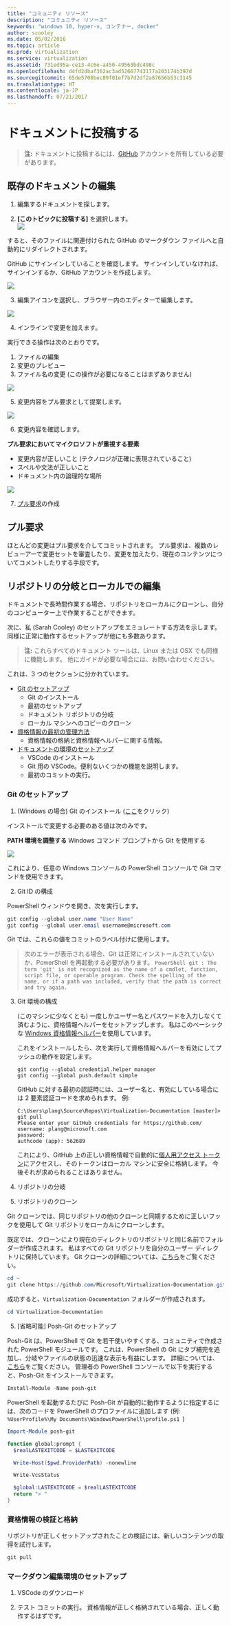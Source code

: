 ```yaml
---
title: "コミュニティ リソース"
description: "コミュニティ リソース"
keywords: "windows 10, hyper-v, コンテナー, docker"
author: scooley
ms.date: 05/02/2016
ms.topic: article
ms.prod: virtualization
ms.service: virtualization
ms.assetid: 731ed95a-ce13-4c6e-a450-49563bdc498c
ms.openlocfilehash: d4fd2dbaf362ac3ad52667743177a203174b397d
ms.sourcegitcommit: 65de5708bec89f01ef7b7d2df2a87656b53c3145
ms.translationtype: HT
ms.contentlocale: ja-JP
ms.lasthandoff: 07/21/2017
---
```

# ドキュメントに投稿する

> **注:** ドキュメントに投稿するには、[GitHub](https://www.github.com) アカウントを所有している必要があります。

## 既存のドキュメントの編集

1. 編集するドキュメントを探します。  

2. **[このトピックに投稿する]** を選択します。  
  ![](media/editDoc.png)
  
  すると、そのファイルに関連付けられた GitHub のマークダウン ファイルへと自動的にリダイレクトされます。
  
  GitHub にサインインしていることを確認します。  サインインしていなければ、サインインするか、GitHub アカウントを作成します。
  
  ![](media/GitHubView.png)
  
3. 編集アイコンを選択し、ブラウザー内のエディターで編集します。
  
  ![](media/GitHubEdit.png)

4. インラインで変更を加えます。
  
  実行できる操作は次のとおりです。
  1. ファイルの編集
  2. 変更のプレビュー
  3. ファイル名の変更 (この操作が必要になることはまずありません)
  
  ![](media/GitHubEditor.png)
  
5. 変更内容をプル要求として提案します。
  
  ![](media/GitHubProposeChange.png)

6. 変更内容を確認します。
  
  **プル要求においてマイクロソフトが重視する要素**  
  * 変更内容が正しいこと (テクノロジが正確に表現されていること)
  * スペルや文法が正しいこと
  * ドキュメント内の論理的な場所
    
  ![](media/GitHubCreatePR.png)

7. [プル要求](contribute-to-docs.md#pull-requests)の作成  

## プル要求

ほとんどの変更はプル要求を介してコミットされます。  プル要求は、複数のレビューアーで変更セットを審査したり、変更を加えたり、現在のコンテンツについてコメントしたりする手段です。


## リポジトリの分岐とローカルでの編集

ドキュメントで長時間作業する場合、リポジトリをローカルにクローンし、自分のコンピューター上で作業することができます。

次に、私 (Sarah Cooley) のセットアップをエミュレートする方法を示します。  同様に正常に動作するセットアップが他にも多数あります。

> **注:** これらすべてのドキュメント ツールは、Linux または OSX でも同様に機能します。  他にガイドが必要な場合には、お問い合わせください。

これは、3 つのセクションに分かれています。
* [Git のセットアップ](contribute-to-docs.md#set-up-git)
  * Git のインストール
  * 最初のセットアップ
  * ドキュメント リポジトリの分岐
  * ローカル マシンへのコピーのクローン
* [資格情報の最初の管理方法](contribute-to-docs.md#validate-and-stash-credentials)
  * 資格情報の格納と資格情報ヘルパーに関する情報。
* [ドキュメントの環境のセットアップ](contribute-to-docs.md#set-up-markdown-editing-environment)
  * VSCode のインストール
  * Git 用の VSCode。便利ないくつかの機能を説明します。
  * 最初のコミットの実行。

### Git のセットアップ

1. (Windows の場合) Git のインストール ([ここ](https://git-for-windows.github.io/)をクリック)

  インストールで変更する必要のある値は次のみです。

  **PATH 環境を調整する** Windows コマンド プロンプトから Git を使用する

  ![](media/GitFromWinCMD.png)

  これにより、任意の Windows コンソールの PowerShell コンソールで Git コマンドを使用できます。

2. Git ID の構成

  PowerShell ウィンドウを開き、次を実行します。

  ``` PowerShell
  git config --global user.name "User Name"
  git config --global user.email username@microsoft.com
  ```

  Git では、これらの値をコミットのラベル付けに使用します。

  > 次のエラーが表示される場合、Git は正常にインストールされていないか、PowerShell を再起動する必要があります。
    ``` PowerShell
    git : The term 'git' is not recognized as the name of a cmdlet, function, script file, or operable program. Check the spelling of the name, or if a path was included, verify that the path is correct and try again.
    ```

3. Git 環境の構成

   (このマシンに少なくとも) 一度しかユーザー名とパスワードを入力しなくて済むように、資格情報ヘルパーをセットアップします。
   私はこのベーシックな [Windows 資格情報ヘルパー](https://github.com/Microsoft/Git-Credential-Manager-for-Windows#download-and-install)を使用しています。

   これをインストールしたら、次を実行して資格情報ヘルパーを有効にしてプッシュの動作を設定します。
   ```
   git config --global credential.helper manager
   git config --global push.default simple
   ```

   GitHub に対する最初の認証時には、ユーザー名と、有効にしている場合には 2 要素認証コードを求められます。
   例:
   ```
   C:\Users\plang\Source\Repos\Virtualization-Documentation [master]> git pull
   Please enter your GitHub credentials for https://github.com/
   username: plang@microsoft.com
   password:
   authcode (app): 562689
   ```
   これにより、GitHub 上の正しい資格情報で自動的に[個人用アクセス トークン](https://github.com/settings/tokens)にアクセスし、そのトークンはローカル マシンに安全に格納します。 今後それが求められることはありません。

4. リポジトリの分岐

5. リポジトリのクローン

  Git クローンでは、同じリポジトリの他のクローンと同期するために正しいフックを使用して Git リポジトリをローカルにクローンします。

  既定では、クローンにより現在のディレクトリのリポジトリと同じ名前でフォルダーが作成されます。  私はすべての Git リポジトリを自分のユーザー ディレクトリに保持しています。  Git クローンの詳細については、[こちら](http://git-scm.com/docs/git-clone)をご覧ください。

  ``` PowerShell
  cd ~
  git clone https://github.com/Microsoft/Virtualization-Documentation.git
  ```

  成功すると、`Virtualization-Documentation` フォルダーが作成されます。

  ``` PowerShell
  cd Virtualization-Documentation
  ```

5. [省略可能] Posh-Git のセットアップ

  Posh-Git は、PowerShell で Git を若干使いやすくする、コミュニティで作成された PowerShell モジュールです。  これは、PowerShell の Git にタブ補完を追加し、分岐やファイルの状態の迅速な表示も有益にします。  詳細については、[こちら](https://github.com/dahlbyk/posh-git)をご覧ください。  管理者の PowerShell コンソールで以下を実行すると、Posh-Git をインストールできます。

  ``` PowerShell
  Install-Module -Name posh-git
  ```

  PowerShell を起動するたびに Posh-Git が自動的に動作するように指定するには、次のコードを PowerShell のプロファイルに追加します (例: `%UserProfile%\My Documents\WindowsPowerShell\profile.ps1 `)

  ``` PowerShell
  Import-Module posh-git

  function global:prompt {
    $realLASTEXITCODE = $LASTEXITCODE

    Write-Host($pwd.ProviderPath) -nonewline

    Write-VcsStatus

    $global:LASTEXITCODE = $realLASTEXITCODE
    return "> "
  }
  ```

### 資格情報の検証と格納

  リポジトリが正しくセットアップされたことの検証には、新しいコンテンツの取得を試行します。

  ``` PowerShell
  git pull
  ```


### マークダウン編集環境のセットアップ

1. VSCode のダウンロード

6. テスト コミットの実行。  資格情報が正しく格納されている場合、正しく動作するはずです。



